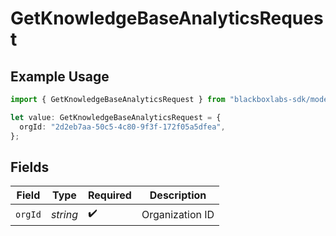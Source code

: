 # GetKnowledgeBaseAnalyticsRequest

## Example Usage

```typescript
import { GetKnowledgeBaseAnalyticsRequest } from "blackboxlabs-sdk/models/operations";

let value: GetKnowledgeBaseAnalyticsRequest = {
  orgId: "2d2eb7aa-50c5-4c80-9f3f-172f05a5dfea",
};
```

## Fields

| Field              | Type               | Required           | Description        |
| ------------------ | ------------------ | ------------------ | ------------------ |
| `orgId`            | *string*           | :heavy_check_mark: | Organization ID    |